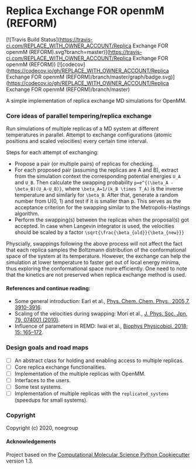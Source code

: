 Replica Exchange FOR openmM (REFORM)
==============================
[//]: # (Badges)
[![Travis Build Status](https://travis-ci.com/REPLACE_WITH_OWNER_ACCOUNT/Replica Exchange FOR openmM (REFORM).svg?branch=master)](https://travis-ci.com/REPLACE_WITH_OWNER_ACCOUNT/Replica Exchange FOR openmM (REFORM))
[![codecov](https://codecov.io/gh/REPLACE_WITH_OWNER_ACCOUNT/Replica Exchange FOR openmM (REFORM)/branch/master/graph/badge.svg)](https://codecov.io/gh/REPLACE_WITH_OWNER_ACCOUNT/Replica Exchange FOR openmM (REFORM)/branch/master)


A simple implementation of replica exchange MD simulations for OpenMM.

### Core ideas of parallel tempering/replica exchange
Run simulations of multiple replicas of a MD system at different temperatures in parallel. Attempt to exchange configurations (atomic positions and scaled velocities) every certain time interval.

Steps for each attempt of exchanging:
- Propose a pair (or multiple pairs) of replicas for checking.
- For each proposed pair (assuming the replicas are A and B), extract from the simulation context the corresponding potential energies `U_A` and `U_B`. Then calculate the swapping probability `p=e^{(\beta_A - \beta_B)(U_A-U_B)}`, where `\beta_A=1/(k_B \times T_A)` is the inverse temperature and similarly for `\beta_B`. After that, generate a random number from U(0, 1) and test if it is smaller than p. This serves as the acceptance criterion for the swapping similar to the Metropolis-Hastings algorithm.
- Perform the swapping(s) between the replicas when the proposal(s) got accepted. In case when Langevin integrator is used, the velocities should be scaled by a factor `\sqrt{\frac{\beta_{old}}{\beta_{new}}}`

Physcially, swappings following the above process will not affect the fact that each replica samples the Boltzmann distribution of the conformational space of the system at its temperature. However, the exchange can help the simulation at lower temperature to faster get out of local energy minima, thus exploring the conformational space more efficiently. One need to note that the kinetics are not preserved when replica exchange method is used.

#### References and continue reading:
- Some general introduction: Earl et al., [Phys. Chem. Chem. Phys., 2005,7, 3910-3916](https://doi.org/10.1039/B509983H).
- Scaling of the velocities during swapping: Mori et al., [J. Phys. Soc. Jpn. 79, 074001 (2010)](https://doi.org/10.1143/JPSJ.79.074001).
- Influence of parameters in REMD: Iwai et al., [Biophys Physicobiol. 2018; 15: 165–172](https://dx.doi.org/10.2142%2Fbiophysico.15.0_165).

### Design goals and road maps
- [ ] An abstract class for holding and enabling access to multiple replicas.
- [ ] Core replica exchange functionalities.
- [ ] Implementation of the multiple replicas with OpenMM.
- [ ] Interfaces to the users.
- [ ] Some test systems.
- [ ] Implementation of multiple replicas with the `replicated_systems` (speedups for small systems).

### Copyright

Copyright (c) 2020, noegroup


#### Acknowledgements
 
Project based on the 
[Computational Molecular Science Python Cookiecutter](https://github.com/molssi/cookiecutter-cms) version 1.3.

